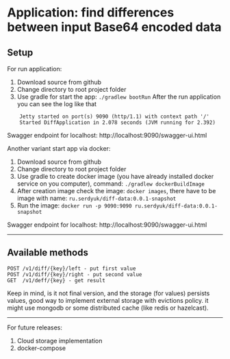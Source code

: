 # Application: find differences between input Base64 encoded data

## Setup

For run application:
1. Download source from github
2. Change directory to root project folder
3. Use gradle for start the app: `./gradlew bootRun`
After the run application you can see the log like that
```
    Jetty started on port(s) 9090 (http/1.1) with context path '/'
    Started DiffApplication in 2.078 seconds (JVM running for 2.392)
```
Swagger endpoint for localhost: http://localhost:9090/swagger-ui.html

Another variant start app via docker:
1. Download source from github
2. Change directory to root project folder
3. Use gradle to create docker image (you have already installed docker service on you computer), command: ` ./gradlew dockerBuildImage
`
4. After creation image check the image: `docker images`, there have to be image with name: `ru.serdyuk/diff-data:0.0.1-snapshot`
5. Run the image: `docker run -p 9090:9090 ru.serdyuk/diff-data:0.0.1-snapshot`

Swagger endpoint for localhost: http://localhost:9090/swagger-ui.html

--- 

## Available methods
```
POST /v1/diff/{key}/left - put first value
POST /v1/diff/{key}/right - put second value
GET  /v1/deff/{key} - get result
```
Keep in mind, is it not final version, and the storage (for values) persists values, good way to implement external
storage with evictions policy. it might use mongodb or some distributed cache (like redis or hazelcast).

---

For future releases:
1. Cloud storage implementation
2. docker-compose 
